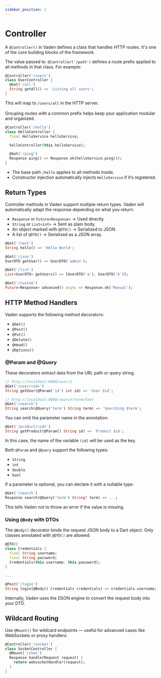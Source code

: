```yaml
---
sidebar_position: 1
---
```


# Controller

A `@Controller()` in Vaden defines a class that handles HTTP routes. It's one of the core building blocks of the framework.

The value passed to` @Controller('/path')` defines a route prefix applied to all methods in that class. For example:

```dart
@Controller('/users')
class UserController {
  @Get('/all')
  String getAll() => 'Listing all users';
}
```

This will map to `/users/all` in the HTTP server.<br></br>
Grouping routes with a common prefix helps keep your application modular and organized.

```dart
@Controller('/hello')
class HelloController {
  final HelloService helloService;

  helloController(this.helloService);

  @Get('/ping')
  Response ping() => Response.ok(helloService.ping());
}
```

- The base path `/hello` applies to all methods inside.
- Constructor injection automatically injects `HelloService` if it’s registered.

## Return Types

Controller methods in Vaden support multiple return types. Vaden will automatically adapt the response depending on what you return:
- `Response` or `Future<Response>` → Used directly.
- `String` or `List<int>` → Sent as plain body.
- An object marked with `@DTO()` → Serialized to JSON.
- A list of `@DTO()` → Serialized as a JSON array.

```dart
@Get('/text')
String hello() => 'Hello World';

@Get('/json')
UserDTO getUser() => UserDTO('admin');

@Get('/list')
List<UserDTO> getUsers() => [UserDTO('a'), UserDTO('b')];

@Get('/custom')
Future<Response> advanced() async => Response.ok('Manual');
```

## HTTP Method Handlers

Vaden supports the following method decorators:
- `@Get()`
- `@Post()`
- `@Put()`
- `@Delete()`
- `@Head()`
- `@Options()`

### @Param and @Query

These decorators extract data from the URL path or query string.

```dart
// http://localhost:8080/user/2
@Get('/user/<id>')
String getUser(@Param('id') int id) => 'User $id';

// http://localhost:8080/search?term=Text
@Get('/search')
String search(@Query('term') String term) => 'Searching $term';
```

You can omit the parameter name in the annotation:

```dart
@Get('/product/<id>')
String getProduct(@Param() String id) => 'Product $id';
```
In this case, the name of the variable `(id)` will be used as the key.

Both `@Param` and `@Query` support the following types:

- `String`
- `int`
- `double`
- `bool`

If a parameter is optional, you can declare it with a nullable type:

```dart
@Get('/search')
Response search(@Query('term') String? term) => ...;
```
This tells Vaden not to throw an error if the value is missing.

### Using `@Body` with DTOs

The `@Body()` decorator binds the request JSON body to a Dart object.
Only classes annotated with `@DTO()` are allowed:

```dart
@DTO()
class Credentials {
  final String username;
  final String password;
  Credentials(this.username, this.password);
}

...

@Post('/login')
String login(@Body() Credentials credentials) => credentials.username;
```
Internally, Vaden uses the DSON engine to convert the request body into your DTO.

## Wildcard Routing

Use `@Mount()` for wildcard endpoints — useful for advanced cases like WebSockets or proxy handlers:

```dart
@Controller('/socket')
class SocketController {
  @Mount('/chat')
  Response handle(Request request) {
    return websocketHandler(request);
  }
}
```
